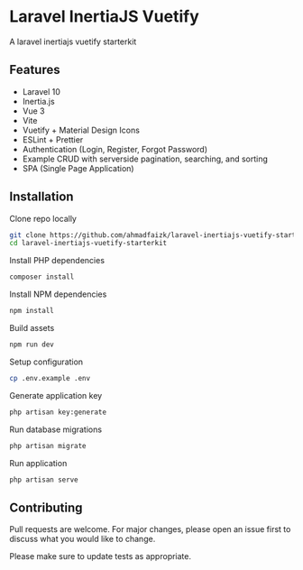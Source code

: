 # Laravel InertiaJS Vuetify

A laravel inertiajs vuetify starterkit

## Features

- Laravel 10
- Inertia.js
- Vue 3
- Vite
- Vuetify + Material Design Icons
- ESLint + Prettier
- Authentication (Login, Register, Forgot Password)
- Example CRUD with serverside pagination, searching, and sorting
- SPA (Single Page Application)

## Installation

Clone repo locally

```bash
git clone https://github.com/ahmadfaizk/laravel-inertiajs-vuetify-starterkit
cd laravel-inertiajs-vuetify-starterkit
```

Install PHP dependencies

```bash
composer install
```

Install NPM dependencies

```bash
npm install
```

Build assets

```bash
npm run dev
```

Setup configuration

```bash
cp .env.example .env
```

Generate application key

```bash
php artisan key:generate
```

Run database migrations

```bash
php artisan migrate
```

Run application
```bash
php artisan serve
```

## Contributing

Pull requests are welcome. For major changes, please open an issue first to discuss what you would like to change.

Please make sure to update tests as appropriate.
